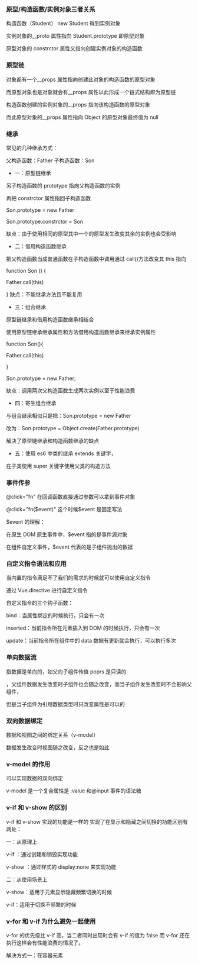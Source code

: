 ### 原型/构造函数/实例对象三者关系

构造函数（Student） new Student 得到实例对象

实例对象的\_\_proto 属性指向 Student.prototype 即原型对象

原型对象的 constrctor 属性又指向创建实例对象的构造函数

### 原型链

对象都有一个\_\_props 属性指向创建此对象的构造函数的原型对象

而原型对象也是对象就会有\_\_props 属性以此形成一个链式结构即为原型链

构造函数创建的实例对象的\_\_props 指向该构造函数的原型对象

而此原型对象的\_\_props 属性指向 Object 的原型对象最终值为 null

### 继承

常见的几种继承方式：

父构造函数：Father 子构造函数：Son

- 一：原型链继承

另子构造函数的 prototype 指向父构造函数的实例

再把 constrctor 属性指回子构造函数

Son.prototype = new Father

Son.prototype.constrctor = Son

缺点：由于使用相同的原型其中一个的原型发生改变其余的实例也会受影响

- 二：借用构造函数继承

把父构造函数当成普通函数在子构造函数中调用通过 call()方法改变其 this 指向

function Son () {

Father.call(this)

}
缺点：不能继承方法且不能复用

- 三：组合继承

原型链继承和借用构造函数继承相结合

使用原型链继承继承属性和方法借用构造函数继承来继承实例属性

function Son(){

Father.call(this)

}

Son.prototype = new Father;

缺点：调用两次父构造函数生成两次实例以至于性能浪费

- 四：寄生组合继承

与组合继承相似只是把：Son.prototype = new Father

改为：Son.prototype = Object.create(Father.prototype)

解决了原型链继承和构造函数继承的缺点

- 五：使用 es6 中类的继承 extends 关键字，

在子类使用 super 关键字使用父类的构造方法

### 事件传参

@click="fn" 在回调函数直接通过参数可以拿到事件对象

@click="fn($event)" 这个时候​$event 是固定写法

$event 的理解：

在原生 DOM 原生事件中，$event 指的是事件源对象

在组件自定义事件，$event 代表的是子组件抛出的数据

### 自定义指令语法和应用

当内置的指令满足不了我们的需求的时候就可以使用自定义指令

通过 Vue.directive 进行自定义指令

自定义指令的三个钩子函数：

bind：当属性绑定的时候执行，只会有一次

inserted：当前指令所在元素插入到 DOM 的时候执行，只会有一次

update：当前指令所在组件中的 data 数据有更新就会执行，可以执行多次

### 单向数据流

指数据是单向的，如父向子组件传值 poprs 是只读的

，父组件数据发生改变时子组件也会随之改变，而当子组件发生改变时不会影响父组件，

但是当子组件为引用数据类型时只改变属性是可以的

### 双向数据绑定

数据和视图之间的绑定关系（v-model）

数据发生改变时视图随之改变，反之也是如此

### v-model 的作用

可以实现数据的双向绑定

v-model 是一个复合属性是 :value 和@input 事件的语法糖

### v-if 和 v-show 的区别

v-if 和 v-show 实现的功能是一样的 实现了在显示和隐藏之间切换的功能区别有两处：

一：从原理上

v-if ：通过创建和销毁实现功能

v-show ：通过样式的 display:none 来实现功能

二：从使用场景上

v-show：适用于元素显示隐藏频繁切换的时候

v-if：适用于切换不频繁的时候

### v-for 和 v-if 为什么避免一起使用

v-for 的优先级比 v-if 高，当二者同时出现时会有 v-if 的值为 false 而 v-for 还在执行这样会有性能浪费的情况了。

解决方式一：在容器元素<template>上使用 v-if

二：在计算属性中先对数据进行判断筛选

### 生命周期

组件从创建到销毁的周期成为生命周期

有四个阶段，每个阶段有两个钩子函数

- 创建

  beforeCreate 创建前

  created 创建后 => 这时数据准备完毕，通常在这时发送 ajxa 请求

* 挂载

  beforeMount 挂载前

  mounted 挂载后 => 这时视图准备完毕，通常在这时获取 DOM 请求

- 更新

  beforeUpdate 更新前 数据已经是最新的，但是视图还是旧的

  updated 更新后 数据和视图都已经变成最新的

- 销毁
  beforeDestroy 销毁前 => 在这时清除开启的定时器 卸载绑定的 DOM 事件

  destroyed 销毁后

其他的钩子函数：缓存组件 keep-alive 相关的两个钩子

activated 激活

deactivated 失活

加了 keep-alive 8 个钩子初始化只会执行一次后面就不会执行了，销毁钩子永远也不会执行

### 父子组件生命周期的顺序

- 初始化阶段：调用先父后子，挂载完成先子后父

父组件 beforeCreate

父组件 created

父组件 beforeMount

子组件 beforeCreate

子组件 created

子组件 beforeMount

子组件 mounted

父组件 mounted

- 更新阶段：调用先父后子 更新完成先子后父

父组件 beforeUpdate

子组件 beforeUpdate

子组件 updated

父组件 updated

- 销毁阶段：调用先父后子 销毁完成先子后父

父组件 beforeDestroy

子组件 beforeDestroy

子组件 destroyed

父组件 destroyed

总结：永远是调用的时候先父后子 完成的时候先子后父

### 浏览器缓存机制

浏览器会将请求后的数据存为离线资源，当下次需要该数据时，浏览器会根据缓存机制选择使用离线数据还是重新发送请求

作用：减少了不必要数据的传输、降低服务器的压力

加快了客户端访问速度

增强用户体验

- 缓存机制分为强缓存与协商缓存两种

强缓存：不向服务端发送请求，强制使用缓存数据

服务器在响应时返回一个过期时间在过期之前使用强缓存，过期之后通过协商缓存决定使用何种方式获取数据

协商缓存：协商缓存由服务器决定是否使用缓存

1.向服务器发送请求资源并携带标识

2.服务器会进行判断浏览器缓存的资源是否真的失效是否更新

    资源更新返回状态码 200 重新发送请求获取数据并进行缓存，重新进入强缓存

    资源未更新返回状态码 304 还使用本地的离线数据

### 两种设计模式

观察者模式和发布订阅模式：

- 观察者模式：

  特点：1. 一对多 2. 有二个主体 一个是被观察者 Dep 一个是观察者 watcher

  观察者模式定义了对象间的一种一对多的依赖关系，当一个对象的状态发生改变时，所有依赖于它的对象都将得到通知，并自动更新

- 发布订阅模式：

  特点：1. 多对多 2. 有三个主体 发布者 调度中心 订阅者

  在发布订阅模式中，发送者不会将消息直接发送给订阅者

  调度中心维持着发布者和订阅者之间的联系

  这二种模式的区别就在于发布订阅模式多了一个调度中心，从而实现解耦

